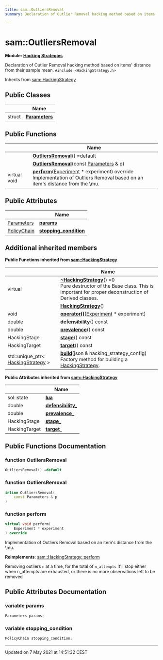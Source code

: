 ```yaml
---
title: sam::OutliersRemoval
summary: Declaration of Outlier Removal hacking method based on items' distance from their sample mean. 

---
```


# sam::OutliersRemoval

**Module:** **[Hacking Strategies](/doxygen/Modules/group___hacking_strategies/)**



Declaration of Outlier Removal hacking method based on items' distance from their sample mean. 
`#include <HackingStrategy.h>`

Inherits from [sam::HackingStrategy](/doxygen/Classes/classsam_1_1_hacking_strategy/)

## Public Classes

|                | Name           |
| -------------- | -------------- |
| struct | **[Parameters](/doxygen/Classes/structsam_1_1_outliers_removal_1_1_parameters/)**  |

## Public Functions

|                | Name           |
| -------------- | -------------- |
| | **[OutliersRemoval](/doxygen/Classes/classsam_1_1_outliers_removal/#function-outliersremoval)**() =default |
| | **[OutliersRemoval](/doxygen/Classes/classsam_1_1_outliers_removal/#function-outliersremoval)**(const [Parameters](/doxygen/Classes/structsam_1_1_outliers_removal_1_1_parameters/) & p) |
| virtual void | **[perform](/doxygen/Classes/classsam_1_1_outliers_removal/#function-perform)**([Experiment](/doxygen/Classes/classsam_1_1_experiment/) * experiment) override<br>Implementation of Outliers Removal based on an item's distance from the \mu.  |

## Public Attributes

|                | Name           |
| -------------- | -------------- |
| [Parameters](/doxygen/Classes/structsam_1_1_outliers_removal_1_1_parameters/) | **[params](/doxygen/Classes/classsam_1_1_outliers_removal/#variable-params)**  |
| [PolicyChain](/doxygen/Classes/structsam_1_1_policy_chain/) | **[stopping_condition](/doxygen/Classes/classsam_1_1_outliers_removal/#variable-stopping_condition)**  |

## Additional inherited members

**Public Functions inherited from [sam::HackingStrategy](/doxygen/Classes/classsam_1_1_hacking_strategy/)**

|                | Name           |
| -------------- | -------------- |
| virtual | **[~HackingStrategy](/doxygen/Classes/classsam_1_1_hacking_strategy/#function-~hackingstrategy)**() =0<br>Pure destructor of the Base class. This is important for proper deconstruction of Derived classes.  |
| | **[HackingStrategy](/doxygen/Classes/classsam_1_1_hacking_strategy/#function-hackingstrategy)**() |
| void | **[operator()](/doxygen/Classes/classsam_1_1_hacking_strategy/#function-operator())**([Experiment](/doxygen/Classes/classsam_1_1_experiment/) * experiment) |
| double | **[defensibility](/doxygen/Classes/classsam_1_1_hacking_strategy/#function-defensibility)**() const |
| double | **[prevalence](/doxygen/Classes/classsam_1_1_hacking_strategy/#function-prevalence)**() const |
| HackingStage | **[stage](/doxygen/Classes/classsam_1_1_hacking_strategy/#function-stage)**() const |
| HackingTarget | **[target](/doxygen/Classes/classsam_1_1_hacking_strategy/#function-target)**() const |
| std::unique_ptr< [HackingStrategy](/doxygen/Classes/classsam_1_1_hacking_strategy/) > | **[build](/doxygen/Classes/classsam_1_1_hacking_strategy/#function-build)**(json & hacking_strategy_config)<br>Factory method for building a [HackingStrategy](/doxygen/Classes/classsam_1_1_hacking_strategy/).  |

**Public Attributes inherited from [sam::HackingStrategy](/doxygen/Classes/classsam_1_1_hacking_strategy/)**

|                | Name           |
| -------------- | -------------- |
| sol::state | **[lua](/doxygen/Classes/classsam_1_1_hacking_strategy/#variable-lua)**  |
| double | **[defensibility_](/doxygen/Classes/classsam_1_1_hacking_strategy/#variable-defensibility_)**  |
| double | **[prevalence_](/doxygen/Classes/classsam_1_1_hacking_strategy/#variable-prevalence_)**  |
| HackingStage | **[stage_](/doxygen/Classes/classsam_1_1_hacking_strategy/#variable-stage_)**  |
| HackingTarget | **[target_](/doxygen/Classes/classsam_1_1_hacking_strategy/#variable-target_)**  |


## Public Functions Documentation

### function OutliersRemoval

```cpp
OutliersRemoval() =default
```


### function OutliersRemoval

```cpp
inline OutliersRemoval(
    const Parameters & p
)
```


### function perform

```cpp
virtual void perform(
    Experiment * experiment
) override
```

Implementation of Outliers Removal based on an item's distance from the \mu. 

**Reimplements**: [sam::HackingStrategy::perform](/doxygen/Classes/classsam_1_1_hacking_strategy/#function-perform)


Removing outliers `n` at a time, for the total of `n_attempts` It'll stop either when n_attempts are exhausted, or there is no more observations left to be removed


## Public Attributes Documentation

### variable params

```cpp
Parameters params;
```


### variable stopping_condition

```cpp
PolicyChain stopping_condition;
```


-------------------------------

Updated on  7 May 2021 at 14:51:32 CEST